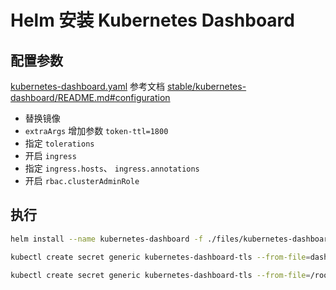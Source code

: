 # Helm 安装 Kubernetes Dashboard

## 配置参数

[kubernetes-dashboard.yaml](./files/kubernetes-dashboard.yaml) 参考文档 [stable/kubernetes-dashboard/README.md#configuration](https://github.com/helm/charts/blob/master/stable/kubernetes-dashboard/README.md#configuration)

- 替换镜像
- `extraArgs` 增加参数 `token-ttl=1800`
- 指定 `tolerations` 
- 开启 `ingress`
- 指定 `ingress.hosts`、 `ingress.annotations`
- 开启 `rbac.clusterAdminRole`




## 执行

```sh
helm install --name kubernetes-dashboard -f ./files/kubernetes-dashboard.yaml stable/kubernetes-dashboard
```





```sh
kubectl create secret generic kubernetes-dashboard-tls --from-file=dashboard.k8s.lo.crt=<path/tls.crt>

kubectl create secret generic kubernetes-dashboard-tls --from-file=/root/nginx_ssl/certs/ -n dashboard
```

